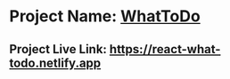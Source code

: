 # Project Name: [WhatToDo](https://react-what-todo.netlify.app)

## Project Live Link: https://react-what-todo.netlify.app



